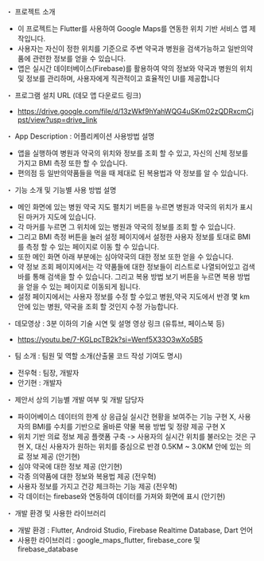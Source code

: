・ 프로젝트 소개
  - 이 프로젝트는 Flutter를 사용하여 Google Maps를 연동한 위치 기반 서비스 앱 제작입니다.
  - 사용자는 자신이 정한 위치를 기준으로 주변 약국과 병원을 검색가능하고 일반의약품에 관련한 정보를 얻을 수 있습니다.
  - 앱은 실시간 데이터베이스(Firebase)를 활용하여 약의 정보와 약국과 병원의 위치 및 정보를 관리하며, 사용자에게 직관적이고 효율적인 UI를 제공합니다
    
・ 프로그램 설치 URL (데모 앱 다운로드 링크)
  - https://drive.google.com/file/d/13zWkf9hYahWQG4uSKm02zQDRxcmCjpst/view?usp=drive_link

・ App Description : 어플리케이션 사용방법 설명
  - 앱을 실행하여 병원과 약국의 위치와 정보를 조회 할 수 있고, 자신의 신체 정보를 가지고 BMI 측정 또한 할 수 있습니다.
  - 편의점 등 일반의약품들을 먹을 때 제대로 된 복용법과 약 정보를 알 수 있습니다.

・ 기능 소개 및 기능별 사용 방법 설명
  - 메인 화면에 있는 병원 약국 지도 펼치기 버튼을 누르면 병원과 약국의 위치가 표시된 마커가 지도에 있습니다.
  - 각 마커를 누르면 그 위치에 있는 병원과 약국의 정보를 조회 할 수 있습니다.
  - 그리고 BMI 측정 버튼을 눌러 설정 페이지에서 설정한 사용자 정보를 토대로 BMI를 측정 할 수 있는 페이지로 이동 할 수 있습니다.
  - 또한 메인 화면 아래 부분에는 심야약국의 대한 정보 또한 얻을 수 있습니다.
  - 약 정보 조회 페이지에서는 각 약품들에 대한 정보들이 리스트로 나열되어있고 검색바를 통해 검색을 할 수 있습니다. 그리고 복용 방법 보기 버튼을 누르면 복용 방법을 얻을 수 있는 페이지로 이동되게 됩니다.
  - 설정 페이지에서는 사용자 정보를 수정 할 수있고 병원,약국 지도에서 반경 몇 km 안에 있는 병원, 약국을 조회 할 것인지 수정 가능합니다.
    
・ 데모영상 : 3분 이하의 기술 시연 및 설명 영상 링크 (유튜브, 페이스북 등)
  - https://youtu.be/7-KGLpcTB2k?si=Wenf5X33O3wXo5B5
  
・ 팀 소개 : 팀원 및 역할 소개(산출물 코드 작성 기여도 명시)
  - 전우혁 : 팀장, 개발자 
  - 안기현 : 개발자

・ 제안서 상의 기능별 개발 여부 및 개발 담당자
  - 파이어베이스 데이터의 한계 상 응급실 실시간 현황을 보여주는 기능 구현 X, 사용자의 BMI를 수치를 기반으로 올바론 약물 복용 방법 및 정량 제공 구현 X
  - 위치 기반 의료 정보 제공 플랫폼 구축 -> 사용자의 실시간 위치를 불러오는 것은 구현 X, 대신 사용자가 원하는 위치를 중심으로 반경 0.5KM ~ 3.0KM 안에 있는 의료 정보 제공 (안기현)
  - 심야 약국에 대한 정보 제공 (안기현)
  - 각종 의약품에 대한 정보와 복용법 제공 (전우혁)
  - 사용자 정보를 가지고 건강 체크하는 기능 제공 (전우혁)
  - 각 데이터는 firebase와 연동하여 데이터를 가져와 화면에 표시 (안기현)

・ 개발 환경 및 사용한 라이브러리
  - 개발 환경 : Flutter, Android Studio, Firebase Realtime Database, Dart 언어
  - 사용한 라이브러리 : google_maps_flutter, firebase_core 및 firebase_database
